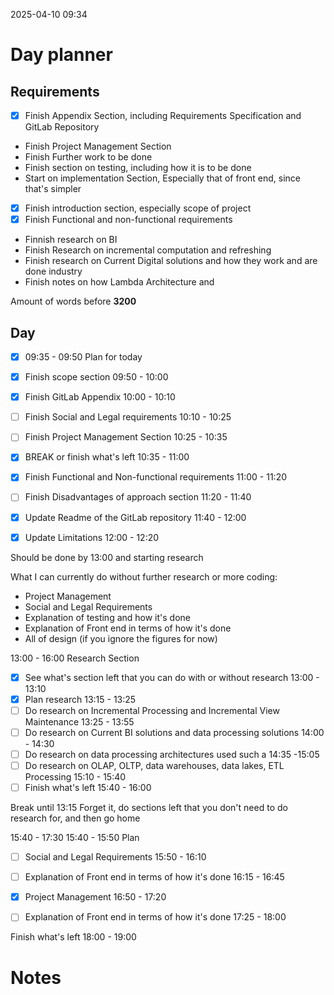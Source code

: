 2025-04-10 09:34


# Day planner

## Requirements
- [x] Finish Appendix Section, including Requirements Specification and GitLab Repository
- Finish Project Management Section
- Finish Further work to be done
- Finish section on testing, including how it is to be done
- Start on implementation Section, Especially that of front end, since that's simpler
- [x] Finish introduction section, especially scope of project 
- [x] Finish Functional and non-functional requirements

- Finnish research on BI
- Finish Research on incremental computation and refreshing
- Finish research on Current Digital solutions and how they work and are done industry
- Finish notes on how Lambda Architecture and 

Amount of words before **3200**
## Day

- [x]  09:35 - 09:50 Plan for today
- [x] Finish scope section 09:50 - 10:00
- [x] Finish GitLab Appendix 10:00 - 10:10
- [ ] Finish Social and Legal requirements 10:10 - 10:25
- [ ] Finish Project Management Section 10:25 - 10:35
- [x] BREAK or finish what's left 10:35 - 11:00


- [x] Finish Functional and Non-functional requirements 11:00 - 11:20
- [ ] Finish Disadvantages of approach section 11:20 - 11:40
- [x] Update Readme of the GitLab repository 11:40 - 12:00
- [x] Update Limitations 12:00 - 12:20

Should be done by 13:00 and starting research

What I can currently do without further research or more coding:

- Project Management
- Social and Legal Requirements
- Explanation of testing and how it's done
- Explanation of Front end in terms of how it's done
- All of design (if you ignore the figures for now)


13:00 - 16:00 Research Section
- [x]  See what's section left that you can do with or without research 13:00 - 13:10
- [x] Plan research 13:15 - 13:25
- [ ] Do research on Incremental Processing and Incremental View Maintenance 13:25 - 13:55
- [ ] Do research on Current BI solutions and data processing solutions 14:00 - 14:30
- [ ] Do research on data processing architectures used such a 14:35 -15:05
- [ ] Do research on OLAP, OLTP, data warehouses, data lakes, ETL Processing 15:10 - 15:40
- [ ] Finish what's left 15:40 - 16:00

Break until 13:15 
Forget it, do sections left that you don't need to do research for, and then go home


15:40 - 17:30
15:40 - 15:50 Plan

- [ ] Social and Legal Requirements 15:50 - 16:10
- [ ] Explanation of Front end in terms of how it's done 16:15 - 16:45
- [x]  Project Management 16:50 - 17:20
- [ ] Explanation of Front end in terms of how it's done 17:25 - 18:00

      
Finish what's left 18:00 - 19:00
# Notes